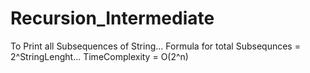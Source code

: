 # Recursion_Intermediate
To Print all Subsequences of String...
Formula for total Subsequnces = 2^StringLenght...
TimeComplexity = O(2^n)

